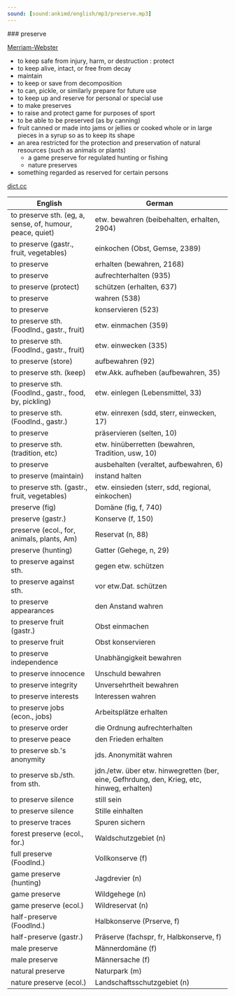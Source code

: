 ```yaml
---
sound: [sound:ankimd/english/mp3/preserve.mp3]
---
```


\### preserve

[Merriam-Webster](https://www.merriam-webster.com/dictionary/preserve)

- to keep safe from injury, harm, or destruction : protect
- to keep alive, intact, or free from decay
- maintain
- to keep or save from decomposition
- to can, pickle, or similarly prepare for future use
- to keep up and reserve for personal or special use
- to make preserves
- to raise and protect game for purposes of sport
- to be able to be preserved (as by canning)
- fruit canned or made into jams or jellies or cooked whole or in large pieces in a syrup so as to keep its shape
- an area restricted for the protection and preservation of natural resources (such as animals or plants)
    - a game preserve for regulated hunting or fishing
    - nature preserves
- something regarded as reserved for certain persons

[dict.cc](https://www.dict.cc/preserve)

| English        | German       |
| -------------- | ------------ |
| to preserve sth. (eg, a, sense, of, humour, peace, quiet) | etw. bewahren (beibehalten, erhalten, 2904) |
| to preserve (gastr., fruit, vegetables) | einkochen (Obst, Gemse, 2389) |
| to preserve | erhalten (bewahren, 2168) |
| to preserve | aufrechterhalten (935) |
| to preserve (protect) | schützen (erhalten, 637) |
| to preserve | wahren (538) |
| to preserve | konservieren (523) |
| to preserve sth. (FoodInd., gastr., fruit) | etw. einmachen (359) |
| to preserve sth. (FoodInd., gastr., fruit) | etw. einwecken (335) |
| to preserve (store) | aufbewahren (92) |
| to preserve sth. (keep) | etw.Akk. aufheben (aufbewahren, 35) |
| to preserve sth. (FoodInd., gastr., food, by, pickling) | etw. einlegen (Lebensmittel, 33) |
| to preserve sth. (FoodInd., gastr.) | etw. einrexen (sdd, sterr, einwecken, 17) |
| to preserve | präservieren (selten, 10) |
| to preserve sth. (tradition, etc) | etw. hinüberretten (bewahren, Tradition, usw, 10) |
| to preserve | ausbehalten (veraltet, aufbewahren, 6) |
| to preserve (maintain) | instand halten |
| to preserve sth. (gastr., fruit, vegetables) | etw. einsieden (sterr, sdd, regional, einkochen) |
| preserve (fig) | Domäne (fig, f, 740) |
| preserve (gastr.) | Konserve (f, 150) |
| preserve (ecol., for, animals, plants, Am) | Reservat (n, 88) |
| preserve (hunting) | Gatter (Gehege, n, 29) |
| to preserve against sth. | gegen etw. schützen |
| to preserve against sth. | vor etw.Dat. schützen |
| to preserve appearances | den Anstand wahren |
| to preserve fruit (gastr.) | Obst einmachen |
| to preserve fruit | Obst konservieren |
| to preserve independence | Unabhängigkeit bewahren |
| to preserve innocence | Unschuld bewahren |
| to preserve integrity | Unversehrtheit bewahren |
| to preserve interests | Interessen wahren |
| to preserve jobs (econ., jobs) | Arbeitsplätze erhalten |
| to preserve order | die Ordnung aufrechterhalten |
| to preserve peace | den Frieden erhalten |
| to preserve sb.'s anonymity | jds. Anonymität wahren |
| to preserve sb./sth. from sth. | jdn./etw. über etw. hinwegretten (ber, eine, Gefhrdung, den, Krieg, etc, hinweg, erhalten) |
| to preserve silence | still sein |
| to preserve silence | Stille einhalten |
| to preserve traces | Spuren sichern |
| forest preserve (ecol., for.) | Waldschutzgebiet (n) |
| full preserve (FoodInd.) | Vollkonserve (f) |
| game preserve (hunting) | Jagdrevier (n) |
| game preserve | Wildgehege (n) |
| game preserve (ecol.) | Wildreservat (n) |
| half-preserve (FoodInd.) | Halbkonserve (Prserve, f) |
| half-preserve (gastr.) | Präserve (fachspr, fr, Halbkonserve, f) |
| male preserve | Männerdomäne (f) |
| male preserve | Männersache (f) |
| natural preserve | Naturpark (m) |
| nature preserve (ecol.) | Landschaftsschutzgebiet (n) |
